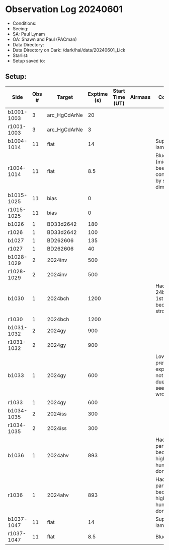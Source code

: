 # Observation Log 20240601

* Conditions: 
* Seeing: 
* SA: Paul Lynam
* OA: Shawn and Paul (PACman)
* Data Directory: 
* Data Directory on Dark: /dark/hal/data/20240601_Lick
* Starlist: 
* Setup saved to: 

## Setup: 


| Side | Obs #     | Target    | Exptime (s) | Start Time (UT) | Airmass | Comments                                                   |
|------|-----------|-----------|-------------|-----------------|---------|------------------------------------------------------------|
|b1001-1003|3|arc_HgCdArNe      |20| |||
|r1001-1003|3|arc_HgCdArNe      |3| |||
|b1004-1014|11|flat      |14| ||Superblue lamp at 80|
|r1004-1014|11|flat      |8.5| ||Blue lamp (might have been contaminated by superblue dimmer)|
|b1015-1025|11|bias      |0| |||
|r1015-1025|11|bias      |0| |||
|b1026|1|BD33d2642      |180| |||
|r1026|1|BD33d2642      |100| |||
|b1027|1|BD262606      |135| |||
|r1027|1|BD262606      |40| |||
|b1028-1029|2|2024inv      |500| |||
|r1028-1029|2|2024inv      |500| |||
|b1030|1|2024bch      |1200| ||Had to stop 24bch after 1st exposure because of strong winds|
|r1030|1|2024bch      |1200| |||
|b1031-1032|2|2024gy      |900| |||
|r1031-1032|2|2024gy      |900| |||
|b1033|1|2024gy      |600| ||Low SN from previous exposures, not sure if it's due to the seeing or wrong target|
|r1033|1|2024gy      |600| |||
|b1034-1035|2|2024iss      |300| |||
|r1034-1035|2|2024iss      |300| |||
|b1036|1|2024ahv      |893| ||Had to stop partway because of high humidity, don't use|
|r1036|1|2024ahv      |893| ||Had to stop partway because of high humidity, don't use|
|b1037-1047|11|flat      |14| ||Superblue lamp at 80|
|r1037-1047|11|flat      |8.5| ||Blue lamp|
